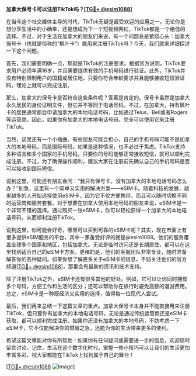 **加拿大保号卡可以注册TikTok吗？[[TG💪+ @esim1088](https://t.me/s/esim1088)]**

在当今这个社交媒体主导的时代，TikTok无疑是最受欢迎的应用之一。无论你是想分享生活中的小确幸，还是想成为下一个短视频网红，TikTok都是一个绝佳的选择。不过，对于生活在加拿大的朋友们来说，有一个问题总是萦绕心头：加拿大保号卡（也就是俗称的“枫叶卡”）能用来注册TikTok吗？今天，我们就来详细探讨一下这个问题。

首先，我们需要明确一点，那就是TikTok的注册要求。根据官方说明，TikTok要求用户必须年满16岁，并且需要提供有效的手机号码进行验证。此外，TikTok并没有特别限制用户的国籍或居住地，只要你符合年龄要求并且能够接收短信验证码，理论上就可以完成注册。

那么，加拿大的保号卡是否符合这些条件呢？答案是肯定的。保号卡虽然是加拿大永久居民的身份证明文件，但它并不等同于电话号码。不过，在加拿大，持有枫叶卡的居民通常都会申请加拿大的本地电话号码，比如通过Telus、Bell或者Rogers等运营商。因此，如果你有加拿大的本地电话号码，完全可以使用它来注册TikTok。

当然，这里还有一个小插曲。有些朋友可能会担心，自己的手机号码可能不是加拿大的本地号码，而是国际号码。如果是这种情况，也不必过于焦虑。TikTok支持多种语言和多个国家的手机号码，只要你的号码能够正常接收短信，就可以顺利完成注册。不过，为了确保操作顺利，建议大家在注册前先确认自己的手机号码是否可以接收到国际短信。

说到这里，可能还有朋友会问：“我只有保号卡，没有加拿大的本地电话号码怎么办？”别急，这里有一个简单又实用的解决方案——eSIM卡。随着科技的发展，越来越多的人开始选择使用eSIM卡，因为它不仅方便携带，而且可以随时切换不同的运营商和服务套餐。对于想要在加拿大使用本地号码的朋友来说，eSIM卡是一个非常不错的选择。通过购买一张eSIM卡，你可以轻松获得一个加拿大的本地电话号码，从而顺利注册TikTok。

说到这里，你可能会好奇，哪里可以买到可靠的eSIM卡呢？其实，现在市面上有很多提供eSIM服务的平台，其中一家备受好评的就是@esim1088。他们的服务覆盖全球多个国家和地区，包括加拿大。无论是临时访问还是长期居住，都可以在这里找到适合自己的eSIM卡方案。更棒的是，他们的客服团队非常专业，随时准备解答你的各种疑问。如果你想了解更多关于eSIM卡的信息，不妨关注他们的官方频道[[TG💪+ @esim1088](https://t.me/s/esim1088)]，那里会有最新的资讯和技术支持。

除了注册TikTok之外，eSIM卡还有很多其他的好处。例如，它可以让你同时拥有多个号码，方便工作和生活的区分；还可以帮助你在旅行时避免高额的漫游费用。总之，eSIM卡是一种既经济又实用的选择，值得每一位现代人尝试。

最后，我们再来总结一下这篇文章的重点。加拿大保号卡本身并不能直接用来注册TikTok，但只要你有加拿大的本地电话号码，无论是通过传统运营商还是eSIM卡获取，都可以顺利完成注册。如果你还没有加拿大的本地号码，不妨考虑一下eSIM卡，它不仅能解决你的燃眉之急，还能为你的生活带来更多的便利。

希望这篇文章能对你有所帮助！如果你有任何疑问或需要进一步的信息，欢迎随时留言讨论。记住，生活在这个数字化时代，掌握一些小技巧可以让我们的生活更加丰富多彩。祝大家都能在TikTok上找到属于自己的舞台！

[[TG💪+ @esim1088](https://t.me/s/esim1088) ![Image](https://i.postimg.cc/4NQfJmqS/Snipaste-2025-05-13-00-14-12.png)]